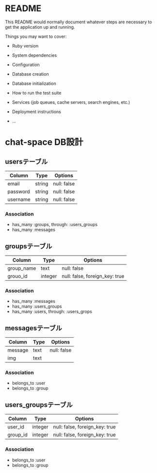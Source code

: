 # README

This README would normally document whatever steps are necessary to get the
application up and running.

Things you may want to cover:

* Ruby version

* System dependencies

* Configuration

* Database creation

* Database initialization

* How to run the test suite

* Services (job queues, cache servers, search engines, etc.)

* Deployment instructions

* ...

# chat-space DB設計
## usersテーブル
|Column|Type|Options|
|------|----|-------|
|email|string|null: false|
|password|string|null: false|
|username|string|null: false|
### Association
- has_many  :groups,  through:  :users_groups
- has_many :messages

## groupsテーブル
|Column|Type|Options|
|------|----|-------|
|group_name|text|null: false|
|grouo_id|integer|null: false, foreign_key: true|
### Association
- has_many :messages
- has_many :users_groups
- has_many  :users,  through:  :users_grops

## messagesテーブル
|Column|Type|Options|
|------|----|-------|
|message|text|null: false|
|img|text|
### Association
- belongs_to :user
- belongs_to :group

## users_groupsテーブル
|Column|Type|Options|
|------|----|-------|
|user_id|integer|null: false, foreign_key: true|
|group_id|integer|null: false, foreign_key: true|
### Association
- belongs_to :user
- belongs_to :group